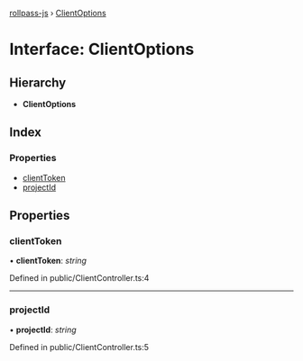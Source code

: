 [rollpass-js](../README.md) › [ClientOptions](clientoptions.md)

# Interface: ClientOptions

## Hierarchy

* **ClientOptions**

## Index

### Properties

* [clientToken](clientoptions.md#clienttoken)
* [projectId](clientoptions.md#projectid)

## Properties

###  clientToken

• **clientToken**: *string*

Defined in public/ClientController.ts:4

___

###  projectId

• **projectId**: *string*

Defined in public/ClientController.ts:5
